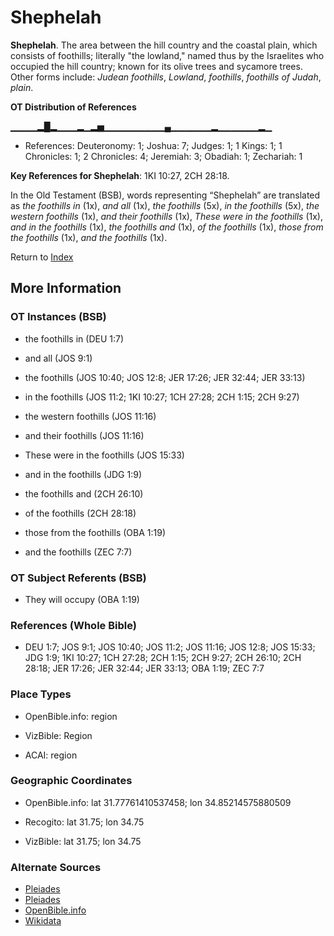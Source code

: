 # Shephelah
**Shephelah**. 
The area between the hill country and the coastal plain, which consists of foothills; literally "the lowland," named thus by the Israelites who occupied the hill country; known for its olive trees and sycamore trees. 
Other forms include: 
*Judean foothills*, *Lowland*, *foothills*, *foothills of Judah*, *plain*. 


**OT Distribution of References**

▁▁▁▁▂█▂▁▁▁▂▁▂▅▁▁▁▁▁▁▁▁▁▄▁▁▁▁▁▁▂▁▁▁▁▁▁▂▁
* References: Deuteronomy: 1; Joshua: 7; Judges: 1; 1 Kings: 1; 1 Chronicles: 1; 2 Chronicles: 4; Jeremiah: 3; Obadiah: 1; Zechariah: 1



**Key References for Shephelah**: 
1KI 10:27, 2CH 28:18. 


In the Old Testament (BSB), words representing “Shephelah” are translated as 
*the foothills in* (1x), *and all* (1x), *the foothills* (5x), *in the foothills* (5x), *the western foothills* (1x), *and their foothills* (1x), *These were in the foothills* (1x), *and in the foothills* (1x), *the foothills and* (1x), *of the foothills* (1x), *those from the foothills* (1x), *and the foothills* (1x). 




Return to [Index](00-Index.md)

## More Information

### OT Instances (BSB)

* the foothills in (DEU 1:7)

* and all (JOS 9:1)

* the foothills (JOS 10:40; JOS 12:8; JER 17:26; JER 32:44; JER 33:13)

* in the foothills (JOS 11:2; 1KI 10:27; 1CH 27:28; 2CH 1:15; 2CH 9:27)

* the western foothills (JOS 11:16)

* and their foothills (JOS 11:16)

* These were in the foothills (JOS 15:33)

* and in the foothills (JDG 1:9)

* the foothills and (2CH 26:10)

* of the foothills (2CH 28:18)

* those from the foothills (OBA 1:19)

* and the foothills (ZEC 7:7)



### OT Subject Referents (BSB)

* They will occupy (OBA 1:19)



### References (Whole Bible)

* DEU 1:7; JOS 9:1; JOS 10:40; JOS 11:2; JOS 11:16; JOS 12:8; JOS 15:33; JDG 1:9; 1KI 10:27; 1CH 27:28; 2CH 1:15; 2CH 9:27; 2CH 26:10; 2CH 28:18; JER 17:26; JER 32:44; JER 33:13; OBA 1:19; ZEC 7:7


### Place Types

* OpenBible.info: region

* VizBible: Region

* ACAI: region



### Geographic Coordinates

* OpenBible.info: lat 31.77761410537458; lon 34.85214575880509

* Recogito: lat 31.75; lon 34.75

* VizBible: lat 31.75; lon 34.75



### Alternate Sources

* [Pleiades](https://pleiades.stoa.org/places/688026)
* [Pleiades](http://pleiades.stoa.org/places/688026)
* [OpenBible.info](https://www.openbible.info/geo/ancient/af084cf)
* [Wikidata](http://www.wikidata.org/entity/Q2066007)



